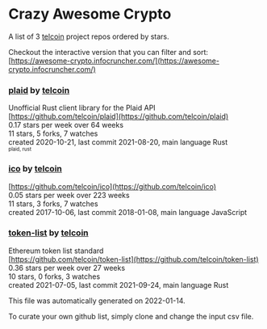 # Crazy Awesome Crypto
A list of 3 [telcoin](https://github.com/telcoin) project repos ordered by stars.  

Checkout the interactive version that you can filter and sort: 
[https://awesome-crypto.infocruncher.com/](https://awesome-crypto.infocruncher.com/)  


### [plaid](https://github.com/telcoin/plaid) by [telcoin](https://github.com/telcoin)  
Unofficial Rust client library for the Plaid API  
[https://github.com/telcoin/plaid](https://github.com/telcoin/plaid)  
0.17 stars per week over 64 weeks  
11 stars, 5 forks, 7 watches  
created 2020-10-21, last commit 2021-08-20, main language Rust  
<sub><sup>plaid, rust</sup></sub>


### [ico](https://github.com/telcoin/ico) by [telcoin](https://github.com/telcoin)  
  
[https://github.com/telcoin/ico](https://github.com/telcoin/ico)  
0.05 stars per week over 223 weeks  
11 stars, 3 forks, 7 watches  
created 2017-10-06, last commit 2018-01-08, main language JavaScript  


### [token-list](https://github.com/telcoin/token-list) by [telcoin](https://github.com/telcoin)  
Ethereum token list standard  
[https://github.com/telcoin/token-list](https://github.com/telcoin/token-list)  
0.36 stars per week over 27 weeks  
10 stars, 0 forks, 3 watches  
created 2021-07-05, last commit 2021-09-24, main language Rust  


This file was automatically generated on 2022-01-14.  

To curate your own github list, simply clone and change the input csv file.  